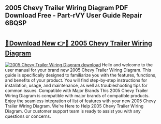 ## 2005 Chevy Trailer Wiring Diagram PDF Download Free - Part-rVY User Guide Repair 6BQSP

# <h2><a href="http://dfqzs6.blite.top/?on=2005+Chevy+Trailer+Wiring+Diagram">🔗Download New 👉🔴 2005 Chevy Trailer Wiring Diagram</a></h2>

[![2005 Chevy Trailer Wiring Diagram download](https://i.imgur.com/lujVjoI.png)](http://dfqzs6.blite.top/?on=2005+Chevy+Trailer+Wiring+Diagram)
Hello and welcome to the user manual for your brand new 2005 Chevy Trailer Wiring Diagram. This guide is specifically designed to familiarize you with the features, functions, and benefits of your product. You will find step-by-step instructions for installation, usage, and maintenance, as well as troubleshooting tips for common issues. Compatible with Major Brands This 2005 Chevy Trailer Wiring Diagram is compatible with major brands of compatible products. Enjoy the seamless integration of list of features with your new 2005 Chevy Trailer Wiring Diagram. We're Here to Help 2005 Chevy Trailer Wiring Diagram. Our customer support team is ready to assist you with any questions or concerns.
